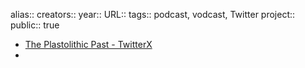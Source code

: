 alias::
creators::
year::
URL::
tags:: podcast, vodcast, Twitter
project::
public:: true

- [The Plastolithic Past - TwitterX](https://x.com/plastolithic)
-